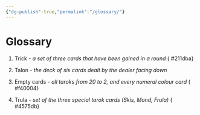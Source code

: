 ```yaml
---
{"dg-publish":true,"permalink":"/glossary/"}
---
```


# Glossary
1. Trick - *a set of three cards that have been gained in a round*
{ #211dba}

2. Talon - *the deck of six cards dealt by the dealer facing down*
3. Empty cards - *all taroks from 20 to 2, and every numeral colour card*
{ #f40004}

4. Trula - *set of the three special tarok cards (Skis, Mond, Frula)*
{ #4575db}
